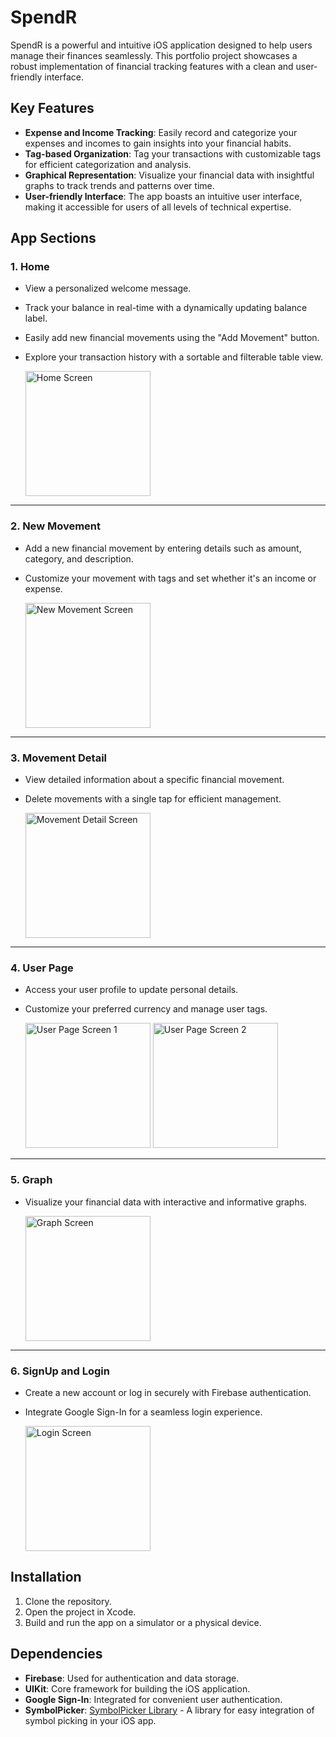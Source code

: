 # SpendR

SpendR is a powerful and intuitive iOS application designed to help users manage their finances seamlessly. This portfolio project showcases a robust implementation of financial tracking features with a clean and user-friendly interface.

## Key Features

- **Expense and Income Tracking**: Easily record and categorize your expenses and incomes to gain insights into your financial habits.
- **Tag-based Organization**: Tag your transactions with customizable tags for efficient categorization and analysis.
- **Graphical Representation**: Visualize your financial data with insightful graphs to track trends and patterns over time.
- **User-friendly Interface**: The app boasts an intuitive user interface, making it accessible for users of all levels of technical expertise.
  
## App Sections

### 1. Home

- View a personalized welcome message.
- Track your balance in real-time with a dynamically updating balance label.
- Easily add new financial movements using the "Add Movement" button.
- Explore your transaction history with a sortable and filterable table view.

  <img src="https://github.com/jlcl11/XpenseTracker/assets/92518378/f43852d4-33c2-469c-8dac-23f86b421a9a" width="200" alt="Home Screen">

---

### 2. New Movement

- Add a new financial movement by entering details such as amount, category, and description.
- Customize your movement with tags and set whether it's an income or expense.

  <img src="https://github.com/jlcl11/XpenseTracker/assets/92518378/c70c4917-9024-4f63-a6cd-52e1ac17b149" width="200" alt="New Movement Screen">

---

### 3. Movement Detail

- View detailed information about a specific financial movement.
- Delete movements with a single tap for efficient management.

  <img src="https://github.com/jlcl11/XpenseTracker/assets/92518378/bbd3cd63-8c5f-4d2c-8a9e-e5ddabd122af" width="200" alt="Movement Detail Screen">

---

### 4. User Page

- Access your user profile to update personal details.
- Customize your preferred currency and manage user tags.

    <img src="https://github.com/jlcl11/XpenseTracker/assets/92518378/ae313ec8-4934-430e-a5bb-b6007f95a413" width="200" alt="User Page Screen 1">
    <img src="https://github.com/jlcl11/XpenseTracker/assets/92518378/0e6443a0-194d-48b8-a366-7ca7d61de02c" width="200" alt="User Page Screen 2">

---

### 5. Graph

- Visualize your financial data with interactive and informative graphs.

  <img src="https://github.com/jlcl11/XpenseTracker/assets/92518378/8a76fe05-a63c-4935-a814-ff3540e13a53" width="200" alt="Graph Screen">

---

### 6. SignUp and Login

- Create a new account or log in securely with Firebase authentication.
- Integrate Google Sign-In for a seamless login experience.

  <img src="https://github.com/jlcl11/XpenseTracker/assets/92518378/618d09b4-1f72-4d3b-b203-92c82095f007" width="200" alt="Login Screen">

## Installation

1. Clone the repository.
2. Open the project in Xcode.
3. Build and run the app on a simulator or a physical device.

## Dependencies

- **Firebase**: Used for authentication and data storage.
- **UIKit**: Core framework for building the iOS application.
- **Google Sign-In**: Integrated for convenient user authentication.
- **SymbolPicker**: [SymbolPicker Library](https://github.com/example/symbol-picker) - A library for easy integration of symbol picking in your iOS app.
